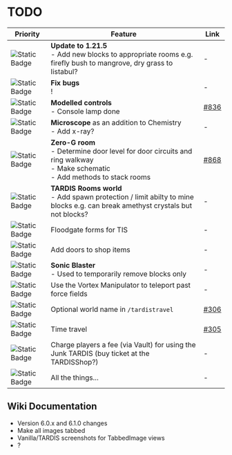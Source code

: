 # TODO

| Priority                                                                | Feature                                                                                                                          | Link                                                           |
|-------------------------------------------------------------------------|----------------------------------------------------------------------------------------------------------------------------------|----------------------------------------------------------------|
| ![Static Badge](https://img.shields.io/badge/WIP-f90?style=flat-square) | **Update to 1.21.5**<br>- Add new blocks to appropriate rooms e.g. firefly bush to mangrove, dry grass to Iistabul?              | -                                                              |
| ![Static Badge](https://img.shields.io/badge/WIP-f90?style=flat-square) | **Fix bugs**<br>!                                                                                                                | -                                                              |
| ![Static Badge](https://img.shields.io/badge/1-f00?style=flat-square)   | **Modelled controls**<br>- Console lamp done                                                                                     | [#836](https://github.com/eccentricdevotion/TARDIS/issues/836) |
| ![Static Badge](https://img.shields.io/badge/2-0c6?style=flat-square)   | **Microscope** as an addition to Chemistry<br>- Add x-ray?                                                                       | -                                                              |
| ![Static Badge](https://img.shields.io/badge/2-0c6?style=flat-square)   | **Zero-G room**<br>- Determine door level for door circuits and ring walkway<br>- Make schematic<br>- Add methods to stack rooms | [#868](https://github.com/eccentricdevotion/TARDIS/issues/868) |
| ![Static Badge](https://img.shields.io/badge/3-06f?style=flat-square)   | **TARDIS Rooms world**<br>- Add spawn protection / limit abilty to mine blocks e.g. can break amethyst crystals but not blocks?  | -                                                              |
| ![Static Badge](https://img.shields.io/badge/3-06f?style=flat-square)   | Floodgate forms for TIS                                                                                                          | -                                                              |
| ![Static Badge](https://img.shields.io/badge/3-06f?style=flat-square)   | Add doors to shop items                                                                                                          | -                                                              |
| ![Static Badge](https://img.shields.io/badge/3-06f?style=flat-square)   | **Sonic Blaster**<br>- Used to temporarily remove blocks only                                                                    | -                                                              |
| ![Static Badge](https://img.shields.io/badge/3-06f?style=flat-square)   | Use the Vortex Manipulator to teleport past force fields                                                                         | -                                                              |
| ![Static Badge](https://img.shields.io/badge/3-06f?style=flat-square)   | Optional world name in `/tardistravel`                                                                                           | [#306](https://github.com/eccentricdevotion/TARDIS/issues/306) |
| ![Static Badge](https://img.shields.io/badge/3-06f?style=flat-square)   | Time travel                                                                                                                      | [#305](https://github.com/eccentricdevotion/TARDIS/issues/305) |
| ![Static Badge](https://img.shields.io/badge/3-06f?style=flat-square)   | Charge players a fee (via Vault) for using the Junk TARDIS (buy ticket at the TARDISShop?)                                       | -                                                              |
| ![Static Badge](https://img.shields.io/badge/3-06f?style=flat-square)   | All the things...                                                                                                                | -                                                              |

## Wiki Documentation

* Version 6.0.x and 6.1.0 changes
* Make all images tabbed
* Vanilla/TARDIS screenshots for TabbedImage views
* ?
